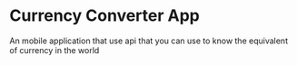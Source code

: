 # Currency Converter App

An mobile application that use api that you can use to know the
equivalent of currency in the world

